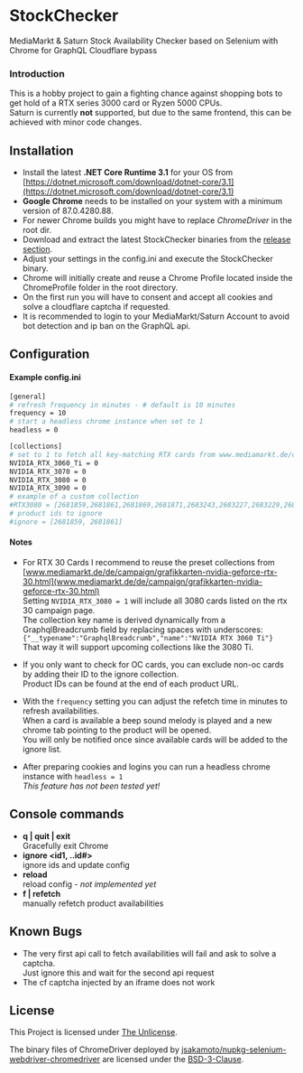 # StockChecker
MediaMarkt & Saturn Stock Availability Checker based on Selenium with Chrome for GraphQL Cloudflare bypass
### Introduction
This is a hobby project to gain a fighting chance against shopping bots to get hold of a RTX series 3000 card or Ryzen 5000 CPUs.  
Saturn is currently **not** supported, but due to the same frontend, this can be achieved with minor code changes.

## Installation
- Install the latest **.NET Core Runtime 3.1** for your OS from [https://dotnet.microsoft.com/download/dotnet-core/3.1](https://dotnet.microsoft.com/download/dotnet-core/3.1)  
- **Google Chrome** needs to be installed on your system with a minimum version of 87.0.4280.88.  
- For newer Chrome builds you might have to replace *ChromeDriver* in the root dir.  
- Download and extract the latest StockChecker binaries from the [release section](https://github.com/5andr0/StockChecker/releases).  
- Adjust your settings in the config.ini and execute the StockChecker binary.  
- Chrome will initially create and reuse a Chrome Profile located inside the ChromeProfile folder in the root directory.  
- On the first run you will have to consent and accept all cookies and solve a cloudflare captcha if requested.  
- It is recommended to login to your MediaMarkt/Saturn Account to avoid bot detection and ip ban on the GraphQL api.

## Configuration
#### Example config.ini
```bash
[general]
# refresh frequency in minutes - # default is 10 minutes
frequency = 10
# start a headless chrome instance when set to 1
headless = 0

[collections]
# set to 1 to fetch all key-matching RTX cards from www.mediamarkt.de/de/campaign/grafikkarten-nvidia-geforce-rtx-30.html
NVIDIA_RTX_3060_Ti = 0
NVIDIA_RTX_3070 = 0
NVIDIA_RTX_3080 = 0
NVIDIA_RTX_3090 = 0
# example of a custom collection
#RTX3080 = [2681859,2681861,2681869,2681871,2683243,2683227,2683229,2684238,2684241,2683937,2683942,2689452,2689453,2689451,2691438,2691443,2688473]
# product ids to ignore 
#ignore = [2681859, 2681861]
```
#### Notes
- For RTX 30 Cards I recommend to reuse the preset collections from  
[www.mediamarkt.de/de/campaign/grafikkarten-nvidia-geforce-rtx-30.html](www.mediamarkt.de/de/campaign/grafikkarten-nvidia-geforce-rtx-30.html)  
Setting `NVIDIA_RTX_3080 = 1` will include all 3080 cards listed on the rtx 30 campaign page.  
The collection key name is derived dynamically from a GraphqlBreadcrumb field by replacing spaces with underscores:  
`{"__typename":"GraphqlBreadcrumb","name":"NVIDIA RTX 3060 Ti"}`  
That way it will support upcoming collections like the 3080 Ti.

- If you only want to check for OC cards, you can exclude non-oc cards by adding their ID to the ignore collection.  
Product IDs can be found at the end of each product URL.  

- With the `frequency` setting you can adjust the refetch time in minutes to refresh availabilities.  
When a card is available a beep sound melody is played and a new chrome tab pointing to the product will be opened.  
You will only be notified once since available cards will be added to the ignore list.  

- After preparing cookies and logins you can run a headless chrome instance with `headless = 1`  
*This feature has not been tested yet!*  

## Console commands
- **q | quit | exit**  
Gracefully exit Chrome
- **ignore <id1, ..id#>**  
ignore ids and update config
- **reload**  
reload config - *not implemented yet*
- **f | refetch**  
manually refetch product availabilities

## Known Bugs
- The very first api call to fetch availabilities will fail and ask to solve a captcha.  
Just ignore this and wait for the second api request
- The cf captcha injected by an iframe does not work

## License

This Project is licensed under [The Unlicense](https://github.com/5andr0/StockChecker/blob/main/LICENSE).

The binary files of ChromeDriver deployed by [jsakamoto/nupkg-selenium-webdriver-chromedriver](https://github.com/jsakamoto/nupkg-selenium-webdriver-chromedriver) are licensed under the [BSD-3-Clause](https://cs.chromium.org/chromium/src/LICENSE).
